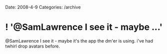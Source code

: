 Date: 2008-4-9
Categories: /archive

# ! '@SamLawrence I see it - maybe ...'

@SamLawrence I see it - maybe it's the app the dm'er is using.  i've had twhirl drop avatars before.
